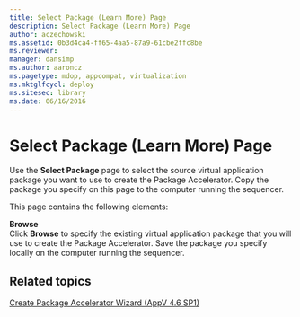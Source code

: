 ```yaml
---
title: Select Package (Learn More) Page
description: Select Package (Learn More) Page
author: aczechowski
ms.assetid: 0b3d4ca4-ff65-4aa5-87a9-61cbe2ffc8be
ms.reviewer: 
manager: dansimp
ms.author: aaroncz
ms.pagetype: mdop, appcompat, virtualization
ms.mktglfcycl: deploy
ms.sitesec: library
ms.date: 06/16/2016
---
```



# Select Package (Learn More) Page


Use the **Select Package** page to select the source virtual application package you want to use to create the Package Accelerator. Copy the package you specify on this page to the computer running the sequencer.

This page contains the following elements:

<a href="" id="browse"></a>**Browse**  
Click **Browse** to specify the existing virtual application package that you will use to create the Package Accelerator. Save the package you specify locally on the computer running the sequencer.

## Related topics


[Create Package Accelerator Wizard (AppV 4.6 SP1)](create-package-accelerator-wizard--appv-46-sp1-.md)

 

 





